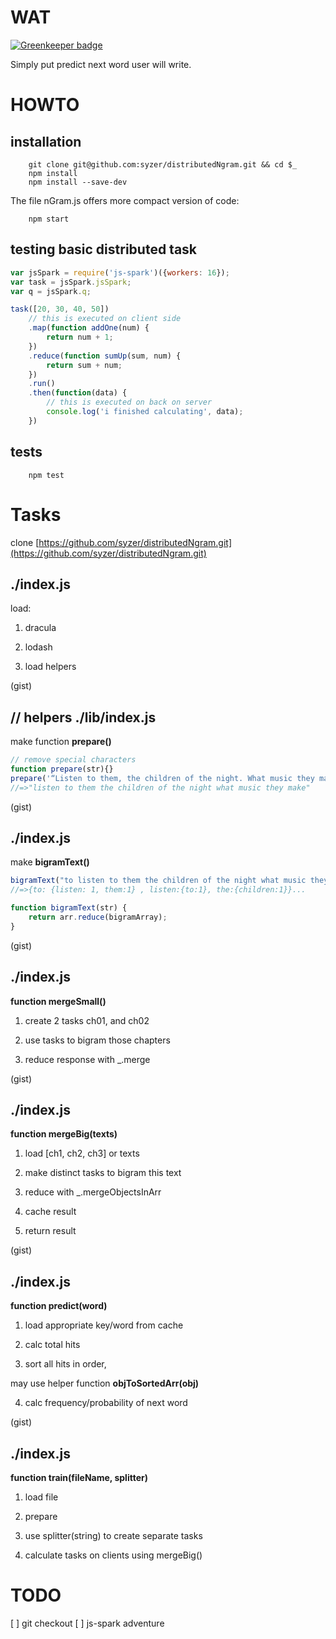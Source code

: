 WAT
===

[![Greenkeeper badge](https://badges.greenkeeper.io/syzer/distributedNgram.svg)](https://greenkeeper.io/)

Simply put predict next word user will write.

HOWTO
=====

installation
------------

        git clone git@github.com:syzer/distributedNgram.git && cd $_
        npm install
        npm install --save-dev


The file nGram.js offers more compact version of code:

        npm start


testing basic distributed task
------------------------------

```js
var jsSpark = require('js-spark')({workers: 16});
var task = jsSpark.jsSpark;
var q = jsSpark.q;

task([20, 30, 40, 50])
    // this is executed on client side
    .map(function addOne(num) {
        return num + 1;
    })
    .reduce(function sumUp(sum, num) {
        return sum + num;
    })
    .run()
    .then(function(data) {
        // this is executed on back on server
        console.log('i finished calculating', data);
    })
```


tests
-----

        npm test



Tasks
=====
clone [https://github.com/syzer/distributedNgram.git](https://github.com/syzer/distributedNgram.git)


./index.js
----------
load:

1. dracula

2. lodash

3. load helpers

(gist)


// helpers
./lib/index.js
--------------
make function **prepare()**

```js
// remove special characters
function prepare(str){}
prepare('“Listen to them, the children of the night. What music they make!”')
//=>"listen to them the children of the night what music they make"
```

(gist)


./index.js
--------------
make **bigramText()**

```js
bigramText("to listen to them the children of the night what music they make");
//=>{to: {listen: 1, them:1} , listen:{to:1}, the:{children:1}}...
```








```js
function bigramText(str) {
    return arr.reduce(bigramArray);
}
```
(gist)



./index.js
----------
**function mergeSmall()**

1. create 2 tasks ch01, and ch02

2. use tasks to bigram those chapters

3. reduce response with _.merge

(gist)


./index.js
----------
**function mergeBig(texts)**

1. load [ch1, ch2, ch3] or texts

2. make distinct tasks to bigram this text

3. reduce with _.mergeObjectsInArr

4. cache result

5. return result

(gist)


./index.js
----------
**function predict(word)**
1. load appropriate key/word from cache

2. calc total hits

3. sort all hits in order,

may use helper function **objToSortedArr(obj)**

4. calc frequency/probability of next word

(gist)



./index.js
----------
**function train(fileName, splitter)**

1. load file

2. prepare

3. use splitter(string) to create separate tasks

4. calculate tasks on clients using mergeBig()







TODO
====
[ ] git checkout
[ ] js-spark adventure

